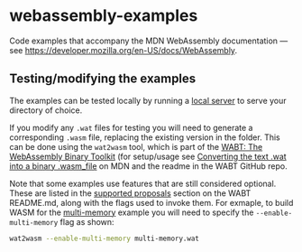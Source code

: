 # webassembly-examples

Code examples that accompany the MDN WebAssembly documentation — see https://developer.mozilla.org/en-US/docs/WebAssembly.

## Testing/modifying the examples

The examples can be tested locally by running a [local server](https://developer.mozilla.org/en-US/docs/Learn/Common_questions/Tools_and_setup/set_up_a_local_testing_server#using_python) to serve your directory of choice.

If you modify any `.wat` files for testing you will need to generate a corresponding `.wasm` file, replacing the existing version in the folder.
This can be done using the `wat2wasm` tool, which is part of the [WABT: The WebAssembly Binary Toolkit](https://github.com/WebAssembly/wabt/) (for setup/usage see [Converting the text .wat into a binary .wasm_file](https://developer.mozilla.org/en-US/docs/WebAssembly/Text_format_to_Wasm#converting_the_text_.wat_into_a_binary_.wasm_file) on MDN and the readme in the WABT GitHub repo.

Note that some examples use features that are still considered optional.
These are listed in the [supported proposals](https://github.com/WebAssembly/wabt/#supported-proposals) section on the WABT README.md, along with the flags used to invoke them.
For exmaple, to build WASM for the [multi-memory](https://github.com/mdn/webassembly-examples/blob/main/understanding-text-format/multi-memory.wat) example you will need to specify the `--enable-multi-memory` flag as shown:

```sh
wat2wasm --enable-multi-memory multi-memory.wat
```
